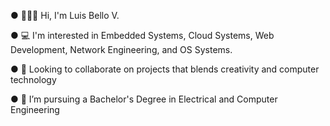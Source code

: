 <!--
**louieb117/louieb117** is a ✨ _special_ ✨ repository because its `README.md` (this file) appears on your GitHub profile.

Here are some ideas to get you started:

- 🔭 I’m currently working on ...
- 🌱 I’m currently learning ...
- 👯 I’m looking to collaborate on ...
- 🤔 I’m looking for help with ...
- 💬 Ask me about ...
- 📫 How to reach me: ...
- 😄 Pronouns: ...
- ⚡ Fun fact: ...
-->

●  🧙🏾‍♂️ Hi, I'm Luis Bello V.

●  💻 I'm interested in Embedded Systems, Cloud Systems, Web Development, Network Engineering, and OS Systems.

●  🔑 Looking to collaborate on projects that blends creativity and computer technology 

●  🔭 I’m pursuing a Bachelor's Degree in Electrical and Computer Engineering

